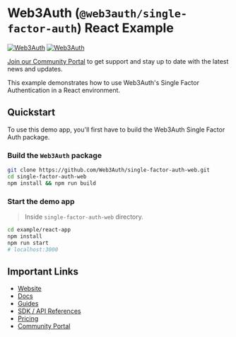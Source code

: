 # Web3Auth (`@web3auth/single-factor-auth`) React Example

[![Web3Auth](https://img.shields.io/badge/Web3Auth-SDK-blue)](https://web3auth.io/docs/sdk/single-factor-auth/)
[![Web3Auth](https://img.shields.io/badge/Web3Auth-Community-cyan)](https://community.web3auth.io)

[Join our Community Portal](https://community.web3auth.io/) to get support and stay up to date with the latest news and updates.

This example demonstrates how to use Web3Auth's Single Factor Authentication in a React environment.

## Quickstart

To use this demo app, you'll first have to build the Web3Auth Single Factor Auth package.

### Build the `Web3Auth` package

```bash
git clone https://github.com/Web3Auth/single-factor-auth-web.git
cd single-factor-auth-web
npm install && npm run build
```

### Start the demo app

> Inside `single-factor-auth-web` directory.

```bash
cd example/react-app
npm install
npm run start
# localhost:3000
```

## Important Links

- [Website](https://web3auth.io)
- [Docs](https://web3auth.io/docs)
- [Guides](https://web3auth.io/docs/guides)
- [SDK / API References](https://web3auth.io/docs/sdk)
- [Pricing](https://web3auth.io/pricing.html)
- [Community Portal](https://community.web3auth.io)